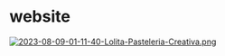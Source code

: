 # website
[![2023-08-09-01-11-40-Lolita-Pasteleria-Creativa.png](https://i.postimg.cc/prhJv9sJ/2023-08-09-01-11-40-Lolita-Pasteleria-Creativa.png)](https://postimg.cc/Cn0qHKTR)
